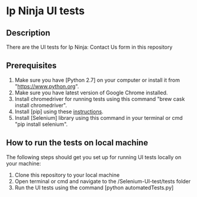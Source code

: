 # Ip Ninja UI tests

## Description

There are the UI tests for Ip Ninja: Contact Us form in this repository

## Prerequisites

1. Make sure you have [Python 2.7] on your computer or install it from "https://www.python.org".
2. Make sure you have latest version of Google Chrome installed.
3. Install chromedriver for running tests using this command "brew cask install chromedriver".
4. Install [pip] using these [instructions](https://pip.readthedocs.io/en/stable/installing/").
5. Install [Selenium] library using this command in your terminal or cmd "pip install selenium". 

## How to run the tests on local machine

The following steps should get you set up for running UI tests locally on your machine:

1. Clone this repository to your local machine
2. Open terminal or cmd and navigate to the /Selenium-UI-test/tests folder
3. Run the UI tests using the command [python automatedTests.py]



